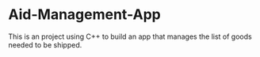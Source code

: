 # Aid-Management-App
This is an project using C++ to build an app that manages the list of goods needed to be shipped.

